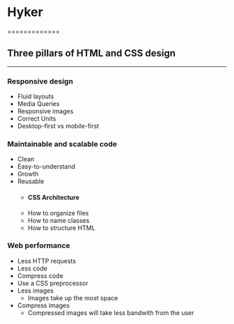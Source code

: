 # Hyker

=============

## Three pillars of HTML and CSS design

---

### Responsive design

- Fluid layouts
- Media Queries
- Responsive images
- Correct Units
- Desktop-first vs mobile-first

### Maintainable and scalable code

- Clean
- Easy-to-understand
- Growth
- Reusable
  - #### CSS Architecture
  - How to organize files
  - How to name classes
  - How to structure HTML

### Web performance

- Less HTTP requests
- Less code
- Compress code
- Use a CSS preprocessor
- Less images
  - Images take up the most space
- Compress images
  - Compressed images will take less bandwith from the user

##
